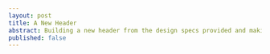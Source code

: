 ```yaml
---
layout: post
title: A New Header
abstract: Building a new header from the design specs provided and making it responsive
published: false
---
```


